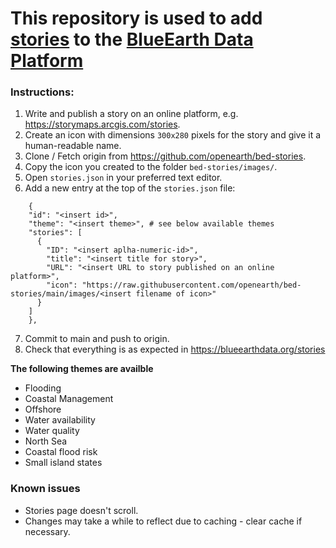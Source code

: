 # This repository is used to add [stories](https://blueearthdata.org/stories) to the [BlueEarth Data Platform](https://blueearthdata.org/)

### Instructions:
1. Write and publish a story on an online platform, e.g. https://storymaps.arcgis.com/stories.
2. Create an icon with dimensions `300x280` pixels for the story and give it a human-readable name.
3. Clone / Fetch origin from https://github.com/openearth/bed-stories.
4. Copy the icon you created to the folder `bed-stories/images/`.
5. Open `stories.json` in your preferred text editor.
6. Add a new entry at the top of the `stories.json` file:
```
    {
    "id": "<insert id>",
    "theme": "<insert theme>", # see below available themes
    "stories": [
      {
        "ID": "<insert aplha-numeric-id>",
        "title": "<insert title for story>",
        "URL": "<insert URL to story published on an online platform>",
        "icon": "https://raw.githubusercontent.com/openearth/bed-stories/main/images/<insert filename of icon>"
      }
    ]
    },
```
7. Commit to main and push to origin.
8. Check that everything is as expected in https://blueearthdata.org/stories

**The following themes are availble**
* Flooding
* Coastal Management
* Offshore
* Water availability
* Water quality
* North Sea
* Coastal flood risk
* Small island states

### Known issues
- Stories page doesn't scroll.
- Changes may take a while to reflect due to caching - clear cache if necessary.
